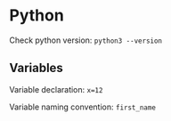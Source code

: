 # Python

Check python version: `python3 --version`

## Variables
Variable declaration: `x=12`

Variable naming convention: `first_name`

